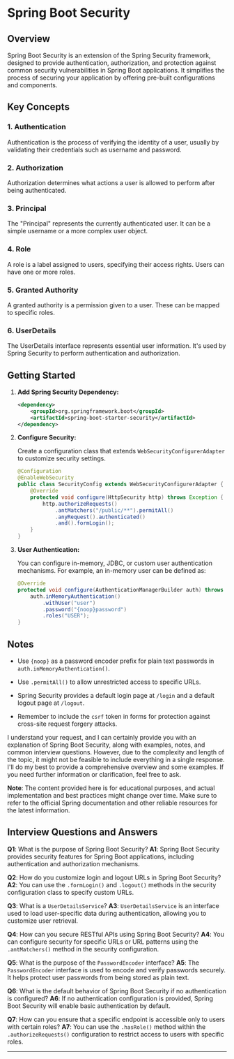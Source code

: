 # Spring Boot Security

## Overview

Spring Boot Security is an extension of the Spring Security framework, designed to provide authentication, authorization, and protection against common security vulnerabilities in Spring Boot applications. It simplifies the process of securing your application by offering pre-built configurations and components.

## Key Concepts

### 1. Authentication

Authentication is the process of verifying the identity of a user, usually by validating their credentials such as username and password.

### 2. Authorization

Authorization determines what actions a user is allowed to perform after being authenticated.

### 3. Principal

The "Principal" represents the currently authenticated user. It can be a simple username or a more complex user object.

### 4. Role

A role is a label assigned to users, specifying their access rights. Users can have one or more roles.

### 5. Granted Authority

A granted authority is a permission given to a user. These can be mapped to specific roles.

### 6. UserDetails

The UserDetails interface represents essential user information. It's used by Spring Security to perform authentication and authorization.

## Getting Started

1. **Add Spring Security Dependency:**

   ```xml
   <dependency>
       <groupId>org.springframework.boot</groupId>
       <artifactId>spring-boot-starter-security</artifactId>
   </dependency>
   ```

2. **Configure Security:**

   Create a configuration class that extends `WebSecurityConfigurerAdapter` to customize security settings.

   ```java
   @Configuration
   @EnableWebSecurity
   public class SecurityConfig extends WebSecurityConfigurerAdapter {
       @Override
       protected void configure(HttpSecurity http) throws Exception {
           http.authorizeRequests()
               .antMatchers("/public/**").permitAll()
               .anyRequest().authenticated()
               .and().formLogin();
       }
   }
   ```

3. **User Authentication:**

   You can configure in-memory, JDBC, or custom user authentication mechanisms. For example, an in-memory user can be defined as:

   ```java
   @Override
   protected void configure(AuthenticationManagerBuilder auth) throws Exception {
       auth.inMemoryAuthentication()
           .withUser("user")
           .password("{noop}password")
           .roles("USER");
   }
   ```

## Notes

- Use `{noop}` as a password encoder prefix for plain text passwords in `auth.inMemoryAuthentication()`.

- Use `.permitAll()` to allow unrestricted access to specific URLs.

- Spring Security provides a default login page at `/login` and a default logout page at `/logout`.

- Remember to include the `csrf` token in forms for protection against cross-site request forgery attacks.

I understand your request, and I can certainly provide you with an explanation of Spring Boot Security, along with examples, notes, and common interview questions. However, due to the complexity and length of the topic, it might not be feasible to include everything in a single response. I'll do my best to provide a comprehensive overview and some examples. If you need further information or clarification, feel free to ask.

**Note**: The content provided here is for educational purposes, and actual implementation and best practices might change over time. Make sure to refer to the official Spring documentation and other reliable resources for the latest information.

## Interview Questions and Answers

**Q1**: What is the purpose of Spring Boot Security?
**A1**: Spring Boot Security provides security features for Spring Boot applications, including authentication and authorization mechanisms.

**Q2**: How do you customize login and logout URLs in Spring Boot Security?
**A2**: You can use the `.formLogin()` and `.logout()` methods in the security configuration class to specify custom URLs.

**Q3**: What is a `UserDetailsService`?
**A3**: `UserDetailsService` is an interface used to load user-specific data during authentication, allowing you to customize user retrieval.

**Q4**: How can you secure RESTful APIs using Spring Boot Security?
**A4**: You can configure security for specific URLs or URL patterns using the `.antMatchers()` method in the security configuration.

**Q5**: What is the purpose of the `PasswordEncoder` interface?
**A5**: The `PasswordEncoder` interface is used to encode and verify passwords securely. It helps protect user passwords from being stored as plain text.

**Q6**: What is the default behavior of Spring Boot Security if no authentication is configured?
**A6**: If no authentication configuration is provided, Spring Boot Security will enable basic authentication by default.

**Q7**: How can you ensure that a specific endpoint is accessible only to users with certain roles?
**A7**: You can use the `.hasRole()` method within the `.authorizeRequests()` configuration to restrict access to users with specific roles.

---
